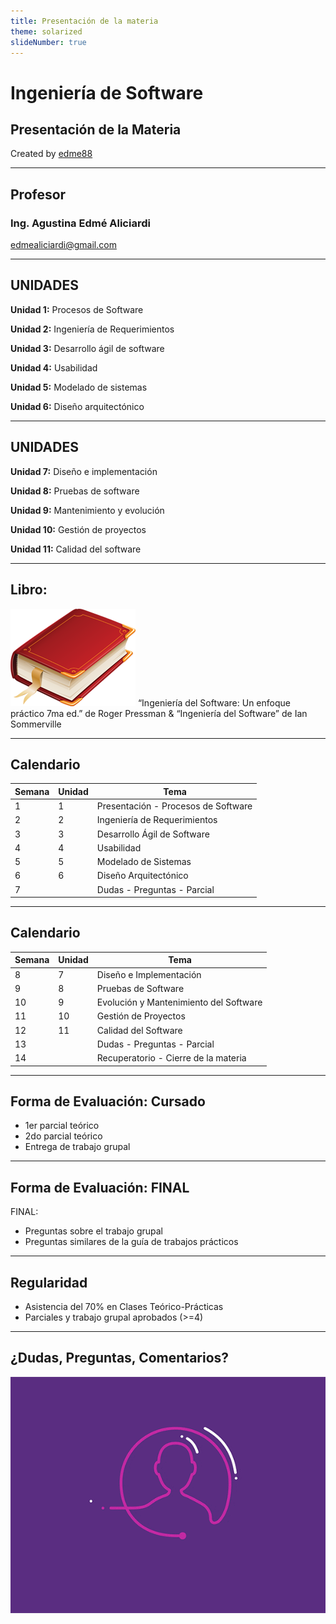 ```yaml
---
title: Presentación de la materia
theme: solarized
slideNumber: true
---
```


# Ingeniería de Software
## Presentación de la Materia
Created by <i class="fab fa-telegram"></i>
[edme88]("https://t.me/edme88")

---
## Profesor

### Ing. Agustina Edmé Aliciardi
edmealiciardi@gmail.com

---
## UNIDADES

**Unidad 1:** Procesos de Software

**Unidad 2:** Ingeniería de Requerimientos

**Unidad 3:** Desarrollo ágil de software

**Unidad 4:** Usabilidad

**Unidad 5:** Modelado de sistemas

**Unidad 6:** Diseño arquitectónico

---
## UNIDADES

**Unidad 7:** Diseño e implementación

**Unidad 8:** Pruebas de software

**Unidad 9:** Mantenimiento y evolución

**Unidad 10:** Gestión de proyectos

**Unidad 11:** Calidad del software

---
## Libro:
![Book](images/book.png)
“Ingeniería del Software: Un enfoque práctico 7ma ed.” de Roger Pressman
& “Ingeniería del Software” de Ian Sommerville

---

## Calendario

| Semana | Unidad | Tema                                |
|--------|--------|-------------------------------------|
| 1      | 1      | Presentación - Procesos de Software |
| 2      | 2      | Ingeniería de Requerimientos        |
| 3      | 3      | Desarrollo Ágil de Software         |
| 4      | 4      | Usabilidad                          |
| 5      | 5      | Modelado de Sistemas                |
| 6      | 6      | Diseño Arquitectónico               |
| 7      |        | Dudas - Preguntas - Parcial         |

---

## Calendario

| Semana | Unidad | Tema                                   |
|--------|--------|----------------------------------------|
| 8      | 7      | Diseño e Implementación                |
| 9      | 8      | Pruebas de Software                    |
| 10     | 9      | Evolución y Mantenimiento del Software |
| 11     | 10     | Gestión de Proyectos                   |
| 12     | 11     | Calidad del Software                   |
| 13     |        | Dudas - Preguntas - Parcial            |
| 14     |        | Recuperatorio - Cierre de la materia   |

---
## Forma de Evaluación: Cursado
* 1er parcial teórico
* 2do parcial teórico
* Entrega de trabajo grupal

---
## Forma de Evaluación: FINAL
FINAL:
* Preguntas sobre el trabajo grupal
* Preguntas similares de la guía de trabajos prácticos

---
## Regularidad
* Asistencia del 70% en Clases Teórico-Prácticas
* Parciales y trabajo grupal aprobados (>=4)

---
## ¿Dudas, Preguntas, Comentarios?
![DUDAS](images/pregunta.gif)
